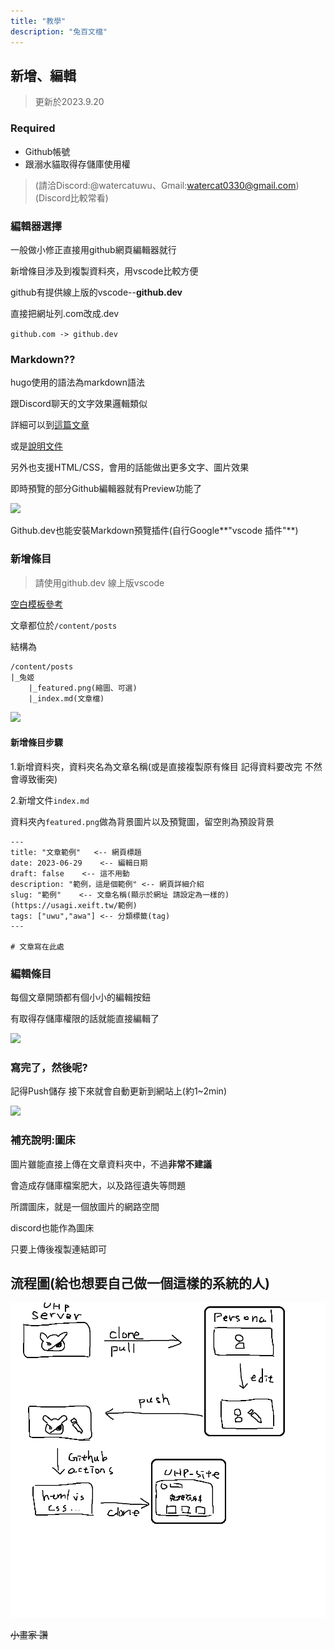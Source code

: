 ```yaml
---
title: "教學"
description: "兔百文檔"
---
```


## 新增、編輯

> 更新於2023.9.20

### Required

- Github帳號
- 跟溺水貓取得存儲庫使用權
> (請洽Discord:@watercatuwu、Gmail:watercat0330@gmail.com)(Discord比較常看)

### 編輯器選擇

一般做小修正直接用github網頁編輯器就行

新增條目涉及到複製資料夾，用vscode比較方便

github有提供線上版的vscode--**github.dev**

直接把網址列.com改成.dev

`github.com -> github.dev`


### Markdown??

hugo使用的語法為markdown語法

跟Discord聊天的文字效果邏輯類似

詳細可以到[這篇文章](https://hackmd.io/@mrcoding/H1_y9aB5N)

或是[說明文件](https://markdown.tw/)

另外也支援HTML/CSS，會用的話能做出更多文字、圖片效果

即時預覽的部分Github編輯器就有Preview功能了

![](https://cdn.discordapp.com/attachments/1046603288251990099/1153973258434138142/image.png)

Github.dev也能安裝Markdown預覽插件(自行Google**"vscode 插件"**)

### 新增條目

> 請使用github.dev 線上版vscode

[空白模板參考](https://github.com/watercatuwu/uhp/tree/template)

文章都位於`/content/posts`

結構為

```
/content/posts
|_兔姬
    |_featured.png(縮圖、可選)
    |_index.md(文章檔)
```

![](https://cdn.discordapp.com/attachments/1046603288251990099/1154280280014716989/image.png)

#### 新增條目步驟

1.新增資料夾，資料夾名為文章名稱(或是直接複製原有條目 記得資料要改完 不然會導致衝突)

2.新增文件`index.md`

資料夾內`featured.png`做為背景圖片以及預覽圖，留空則為預設背景

```
---
title: "文章範例"   <-- 網頁標題
date: 2023-06-29    <-- 編輯日期
draft: false    <-- 這不用動
description: "範例，這是個範例" <-- 網頁詳細介紹
slug: "範例"    <-- 文章名稱(顯示於網址 請設定為一樣的)(https://usagi.xeift.tw/範例)
tags: ["uwu","awa"] <-- 分類標籤(tag)
---

# 文章寫在此處

```

### 編輯條目

每個文章開頭都有個小小的編輯按鈕

有取得存儲庫權限的話就能直接編輯了

![](https://cdn.discordapp.com/attachments/1046603288251990099/1153972288752975892/image.png)

### 寫完了，然後呢?

記得Push儲存 接下來就會自動更新到網站上(約1~2min)

![](https://cdn.discordapp.com/attachments/1046603288251990099/1154282185726120056/image.png)

### 補充說明:圖床

圖片雖能直接上傳在文章資料夾中，不過**非常不建議**

會造成存儲庫檔案肥大，以及路徑遺失等問題

所謂圖床，就是一個放圖片的網路空間

discord也能作為圖床

只要上傳後複製連結即可


## 流程圖(給也想要自己做一個這樣的系統的人)

![](https://raw.githubusercontent.com/watercatuwu/uhp/pic/%E6%9C%AA%E5%91%BD%E5%90%8D.png)

~~小畫家 讚~~
